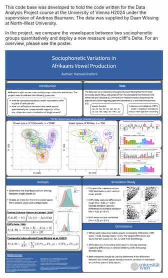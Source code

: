 This code base was developed to hold the code written for the Data Analysis Project course at the University of Vienna H2024 under the supervision of Andreas Baumann. The data was supplied by Daan Wissing at North-West University.

In the project, we compare the vowelspace between two sociophonetic groups quantitatively and deploy a new measure using cliff's Delta. For an overview, please see the poster.

![poster](https://github.com/Eszettfors/Sociophonetics-of-Afrikaans/blob/main/Afrikaans_poster.png)

